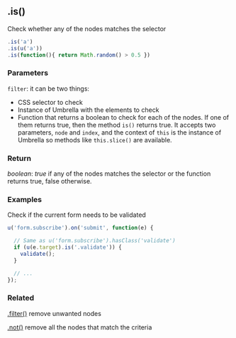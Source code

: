 ## .is()

Check whether any of the nodes matches the selector

```js
.is('a')
.is(u('a'))
.is(function(){ return Math.random() > 0.5 })
```



### Parameters

`filter`: it can be two things:
  - CSS selector to check
  - Instance of Umbrella with the elements to check
  - Function that returns a boolean to check for each of the nodes. If one of them returns true, then the method `is()` returns true. It accepts two parameters, `node` and `index`, and the context of `this` is the instance of Umbrella so methods like `this.slice()` are available.



### Return

*boolean*: *true* if any of the nodes matches the selector or the function returns true, false otherwise.



### Examples

Check if the current form needs to be validated

```js
u('form.subscribe').on('submit', function(e) {

  // Same as u('form.subscribe').hasClass('validate')
  if (u(e.target).is('.validate')) {
    validate();
  }

  // ...
});
```



### Related

[.filter()](#filter) remove unwanted nodes

[.not()](#not) remove all the nodes that match the criteria
